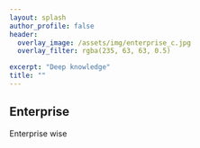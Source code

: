 ```yaml
---
layout: splash
author_profile: false
header:
  overlay_image: /assets/img/enterprise_c.jpg
  overlay_filter: rgba(235, 63, 63, 0.5)

excerpt: "Deep knowledge"
title: ""
---
```


## Enterprise

Enterprise wise